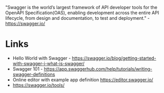 "Swagger is the world’s largest framework of API developer tools for the OpenAPI Specification(OAS), enabling development across the entire API lifecycle, from design and documentation, to test and deployment." - <https://swagger.io/>

# Links

- Hello World with Swagger - <https://swagger.io/blog/getting-started-with-swagger-i-what-is-swagger/>
- Swagger 101 - <https://app.swaggerhub.com/help/tutorials/writing-swagger-definitions>
- Online editor with example app definition <https://editor.swagger.io/>
- <https://swagger.io/tools/>
